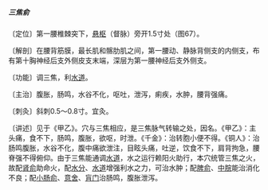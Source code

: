 ##### 三焦俞

〔定位〕第一腰椎棘突下，[悬枢](https://www.gmzyjc.com/read/zjs/zjs3.2.2-0.0.1.3.5.md)（督脉）旁开1.5寸处（图67）。

〔解剖〕在腰背筋膜，最长肌和髂肋肌之间，第一腰动、静脉背侧支的内侧支，布有第十胸神经后支外侧皮支末端，深层为第一腰神经后支外侧支。

〔功能〕调三焦，利[水道](https://www.gmzyjc.com/read/zjs/zjs3.1.1-3-0.1.3.3.28.md)。

〔主治〕腹胀，肠鸣，水谷不化，呕吐，泄泻，痢疾，水肿，腰背强痛。

〔刺灸〕斜刺0.5〜0.8寸。宜灸。

〔讲述〕见于《甲乙》。穴与三焦相应，是三焦脉气转输之处，因名。《甲乙》：主头痛，食不下，肠鸣，腹胀，欲呕，时泄。《千金》：治转胞小便不得。《铜人》：治肠鸣腹胀，水谷不化，腹中痛欲泄注，目眩头痛，吐逆，饮食不下，肩背拘急，腰脊强不得俯仰。由于三焦能通调[水道](https://www.gmzyjc.com/read/zjs/zjs3.1.1-3-0.1.3.3.28.md)，水之运行赖阳火助行，本穴统管三焦之火，故配[肾俞](https://www.gmzyjc.com/read/zjs/zjs3.1.7-8-0.0.1.3.23.md)助命火，配[水分](https://www.gmzyjc.com/read/zjs/zjs3.2.1-0.1.1.3.8.md)、[水道](https://www.gmzyjc.com/read/zjs/zjs3.1.1-3-0.1.3.3.28.md)增强利水之力，可治水肿；配[脾俞](https://www.gmzyjc.com/read/zjs/zjs3.1.7-8-0.0.1.3.20.md)、[中脘](https://www.gmzyjc.com/read/zjs/zjs3.2.1-0.1.1.3.11.md)能治消化不良；配[小肠俞](https://www.gmzyjc.com/read/zjs/zjs3.1.7-8-0.0.1.3.27.md)、[意舍](https://www.gmzyjc.com/read/zjs/zjs3.1.7-8-0.0.1.3.49.md)、[肓门](https://www.gmzyjc.com/read/zjs/zjs3.1.7-8-0.0.1.3.51.md)治肠鸣，腹胀泄泻。
